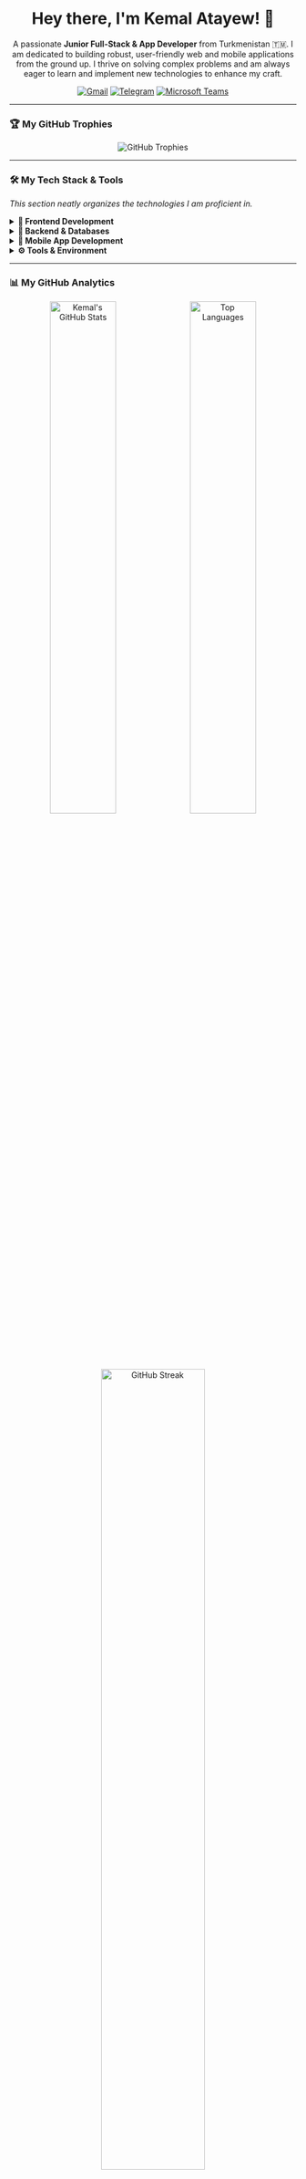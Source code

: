 <!-- 
---
Welcome to my GitHub profile!
I'm excited to share my journey as a developer.
Feel free to explore and connect with me.
---
-->

<!-- Animated Header -->
<div align="center">
  <h1>Hey there, I'm Kemal Atayew! 👋</h1>
</div>

<!-- Introduction -->
<div align="center">
  <p>A passionate <strong>Junior Full-Stack & App Developer</strong> from Turkmenistan 🇹🇲. I am dedicated to building robust, user-friendly web and mobile applications from the ground up. I thrive on solving complex problems and am always eager to learn and implement new technologies to enhance my craft.</p>
</div>

<!-- Social & Contact Links -->
<div align="center">
  <a href="mailto:kemalatayew913@gmail.com"><img src="https://img.shields.io/badge/Gmail-D14836?style=for-the-badge&logo=gmail&logoColor=white" alt="Gmail"/></a>
  <a href="https://t.me/kemal_studio" target="_blank"><img src="https://img.shields.io/badge/Telegram-2CA5E0?style=for-the-badge&logo=telegram&logoColor=white" alt="Telegram"/></a>
  <a href="https://teams.microsoft.com/l/chat/0/0?users=kemalatayew913@outlook.com" target="_blank"><img src="https://img.shields.io/badge/Microsoft%20Teams-6264A7?style=for-the-badge&logo=microsoft-teams&logoColor=white" alt="Microsoft Teams"/></a>
  <!-- Consider adding a LinkedIn profile for professional networking! -->
  <!-- <a href="[YOUR_LINKEDIN_URL]"><img src="https://img.shields.io/badge/LinkedIn-0077B5?style=for-the-badge&logo=linkedin&logoColor=white" alt="LinkedIn"/></a> -->
</div>

---

### 🏆 My GitHub Trophies

<p align="center">
  <img src="https://github-profile-trophy.vercel.app/?username=kemalstudio&theme=dracula&row=1&column=7&no-frame=true&no-bg=true" alt="GitHub Trophies"/>
</p>

---

### 🛠️ My Tech Stack & Tools

*This section neatly organizes the technologies I am proficient in.*

<details>
  <summary><strong>🔹 Frontend Development</strong></summary>
  <br/>
  <p align="left">
    <img src="https://img.shields.io/badge/HTML5-E34F26?style=for-the-badge&logo=html5&logoColor=white" alt="HTML5"/>
    <img src="https://img.shields.io/badge/CSS3-1572B6?style=for-the-badge&logo=css3&logoColor=white" alt="CSS3"/>
    <img src="https://img.shields.io/badge/Sass-CC6699?style=for-the-badge&logo=sass&logoColor=white" alt="Sass"/>
    <img src="https://img.shields.io/badge/JavaScript-F7DF1E?style=for-the-badge&logo=javascript&logoColor=black" alt="JavaScript"/>
    <img src="https://img.shields.io/badge/jQuery-0769AD?style=for-the-badge&logo=jquery&logoColor=white" alt="jQuery"/>
    <img src="https://img.shields.io/badge/Bootstrap-7952B3?style=for-the-badge&logo=bootstrap&logoColor=white" alt="Bootstrap"/>
    <img src="https://img.shields.io/badge/Chart.js-FF6384?style=for-the-badge&logo=chart.js&logoColor=white" alt="Chart.js"/>
  </p>
</details>

<details>
  <summary><strong>🔸 Backend & Databases</strong></summary>
  <br/>
  <p align="left">
    <img src="https://img.shields.io/badge/PHP-777BB4?style=for-the-badge&logo=php&logoColor=white" alt="PHP"/>
    <img src="https://img.shields.io/badge/Laravel-FF2D20?style=for-the-badge&logo=laravel&logoColor=white" alt="Laravel"/>
    <img src="https://img.shields.io/badge/Blade-FF2D20?style=for-the-badge&logo=laravel&logoColor=white" alt="Blade"/>
    <img src="https://img.shields.io/badge/MySQL-4479A1?style=for-the-badge&logo=mysql&logoColor=white" alt="MySQL"/>
    <img src="https://img.shields.io/badge/PostgreSQL-4169E1?style=for-the-badge&logo=postgresql&logoColor=white" alt="PostgreSQL"/>
  </p>
</details>

<details>
  <summary><strong>📱 Mobile App Development</strong></summary>
  <br/>
  <p align="left">
    <img src="https://img.shields.io/badge/Flutter-02569B?style=for-the-badge&logo=flutter&logoColor=white" alt="Flutter"/>
    <img src="https://img.shields.io/badge/Dart-0175C2?style=for-the-badge&logo=dart&logoColor=white" alt="Dart"/>
    <img src="https://img.shields.io/badge/Android%20Studio-3DDC84?style=for-the-badge&logo=android-studio&logoColor=white" alt="Android Studio"/>
  </p>
</details>

<details>
  <summary><strong>⚙️ Tools & Environment</strong></summary>
  <br/>
  <p align="left">
    <img src="https://img.shields.io/badge/GitHub-181717?style=for-the-badge&logo=github&logoColor=white" alt="GitHub"/>
    <img src="https://img.shields.io/badge/Figma-F24E1E?style=for-the-badge&logo=figma&logoColor=white" alt="Figma"/>
    <img src="https://img.shields.io/badge/XAMPP-FB7A24?style=for-the-badge&logo=xampp&logoColor=white" alt="XAMPP"/>
    <img src="https://img.shields.io/badge/phpMyAdmin-6C78AF?style=for-the-badge&logo=phpmyadmin&logoColor=white" alt="phpMyAdmin"/>
    <img src="https://img.shields.io/badge/Postman-FF6C37?style=for-the-badge&logo=postman&logoColor=white" alt="Postman"/>
    <img src="https://img.shields.io/badge/Python-3776AB?style=for-the-badge&logo=python&logoColor=white" alt="Python"/>
    <img src="https://img.shields.io/badge/.env-ECD53F?style=for-the-badge&logo=dotenv&logoColor=black" alt=".env"/>
    <img src="https://img.shields.io/badge/JSON-000000?style=for-the-badge&logo=json&logoColor=white" alt="JSON"/>
  </p>
</details>

---

### 📊 My GitHub Analytics

<p align="center">
  <!-- GitHub Stats Card -->
  <img src="https://github-readme-stats.vercel.app/api?username=kemalstudio&show_icons=true&theme=dracula&hide_border=true&include_all_commits=true&count_private=true" alt="Kemal's GitHub Stats" width="48%"/>
  <!-- Top Languages Card -->
  <img src="https://github-readme-stats.vercel.app/api/top-langs/?username=kemalstudio&layout=compact&theme=dracula&hide_border=true&include_all_commits=true&count_private=true&langs_count=8" alt="Top Languages" width="48%"/>
  <br/>
  <!-- Streak Stats -->
  <img src="https://github-readme-streak-stats.herokuapp.com/?user=kemalstudio&theme=dracula&hide_border=true" alt="GitHub Streak" width="60%"/>
</p>

---

<!-- Footer -->
<div align="center">
  <p>Thanks for stopping by!</p>
</div>
